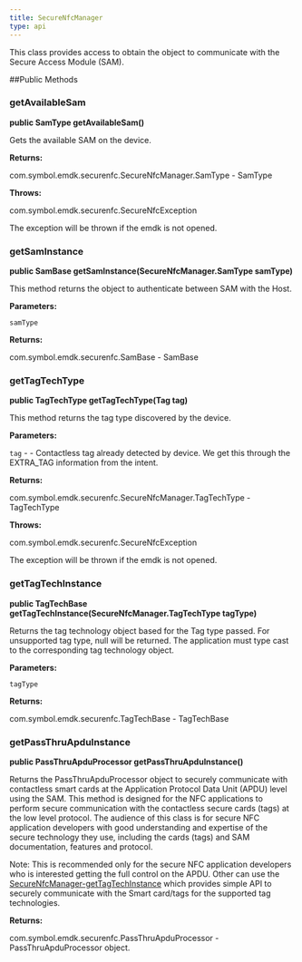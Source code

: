 ```yaml
---
title: SecureNfcManager
type: api
---
```



This class provides access to obtain the object to communicate with the
 Secure Access Module (SAM).
 
 

##Public Methods

### getAvailableSam

**public SamType getAvailableSam()**

Gets the available SAM on the device.

**Returns:**

com.symbol.emdk.securenfc.SecureNfcManager.SamType - SamType

**Throws:**

com.symbol.emdk.securenfc.SecureNfcException

The exception will be thrown if the emdk is not opened.

### getSamInstance

**public SamBase getSamInstance(SecureNfcManager.SamType samType)**

This method returns the object to authenticate between SAM with the Host.

**Parameters:**

`samType`

**Returns:**

com.symbol.emdk.securenfc.SamBase - SamBase

### getTagTechType

**public TagTechType getTagTechType(Tag tag)**

This method returns the tag type discovered by the device.

**Parameters:**

`tag` - - Contactless tag already detected by device. We get this
            through the EXTRA_TAG information from the intent.

**Returns:**

com.symbol.emdk.securenfc.SecureNfcManager.TagTechType - TagTechType

**Throws:**

com.symbol.emdk.securenfc.SecureNfcException

The exception will be thrown if the emdk is not opened.

### getTagTechInstance

**public TagTechBase getTagTechInstance(SecureNfcManager.TagTechType tagType)**

Returns the tag technology object based for the Tag type passed. For
 unsupported tag type, null will be returned. The application must type
 cast to the corresponding tag technology object.

**Parameters:**

`tagType`

**Returns:**

com.symbol.emdk.securenfc.TagTechBase - TagTechBase

### getPassThruApduInstance

**public PassThruApduProcessor getPassThruApduInstance()**

Returns the PassThruApduProcessor object to securely communicate with
 contactless smart cards at the Application Protocol Data Unit (APDU)
 level using the SAM. This method is designed for the NFC applications to
 perform secure communication with the contactless secure cards (tags) at
 the low level protocol. The audience of this class is for secure NFC
 application developers with good understanding and expertise of the
 secure technology they use, including the cards (tags) and SAM
 documentation, features and protocol.
 
 Note: This is recommended only for the secure NFC application developers
 who is interested getting the full control on the APDU. Other can use the
 [SecureNfcManager-getTagTechInstance](../SecureNfcManager-getTagTechInstance) which provides simple API to
 securely communicate with the Smart card/tags for the supported tag
 technologies.

**Returns:**

com.symbol.emdk.securenfc.PassThruApduProcessor - PassThruApduProcessor object.

